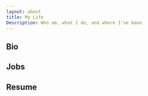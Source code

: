 ```yaml
---
layout: about
title: My Life
Description: Who am, what I do, and where I've been
---
```


## Bio

## Jobs

## Resume

